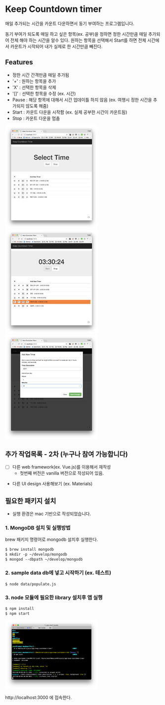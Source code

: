 Keep Countdown timer
====
매일 추가되는 시간을 카운트 다운하면서 동기 부여하는 프로그램입니다. 

동기 부여가 되도록 매일 하고 싶은 항목(ex. 공부)을 정하면 정한 시간만큼 매일 추가되어 전체 해야 하는 시간을 알수 있다. 
원하는 항목을 선택해서 Start를 하면 전체 시간에서 카운트가 시작되어 내가 실제로 한 시간만큼 빼진다. 


## Features
- 정한 시간 간격만큼 매일 추가됨
- '+' : 원하는 항목을 추가
- 'X' : 선택한 항목을 삭제
- '[]' : 선택한 항목을 수정 (ex. 시간)
- Pause : 해당 항목에 대해서 시간 업데이틀 하지 않음 (ex. 여행시 정한 시간을 추가되지 않도록 해줌)    
- Start : 카운트 다운을 시작함 (ex. 실제 공부한 시간이 카운트됨)
- Stop :  카운트 다운을 멈춤


<a href="/images/main.png" target="_blank">
<img src="/images/main.png" width="300" /></a>

<a href="/images/timer_start.png" target="_blank">
<img src="/images/timer_start.png" width="300" /></a>

<a href="/images/timer_add.png" target="_blank">
<img src="/images/timer_add.png" width="300" /></a>
 

## 추가 작업목록 - 2차 (누구나 참여 가능합니다)
- [ ] 다른 web framework(ex. Vue.js)를 이용해서 재작성
  - 첫번째 버전은 vanilla 버전으로 작성되어 있음.
- 다른 UI design 사용해보기 (ex. Materials)  

## 필요한 패키지 설치
- 실행 환경은 mac 기반으로 작성되었습니다. 

### 1. MongoDB 설치 및 실행방법
brew 패키지 명령어로 mongodb 설치후 실행한다. 
~~~
$ brew install mongodb
$ mkdir -p ~/develop/mongodb
$ mongod --dbpath ~/develop/mongodb
~~~


### 2. sample data db에 넣고 시작하기 (ex. 테스트) 
~~~
$ node data/populate.js
~~~


### 3. node 모듈에 필요한 library 설치후 앱 실행  
~~~
$ npm install
$ npm start
~~~

<a href="/images/npm_startpng" target="_blank">
<img src="/images/npm_start.png" width="300" /></a> 

http://localhost:3000 에 접속한다. 
